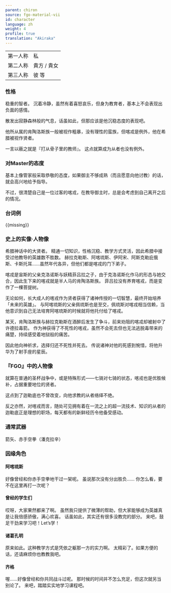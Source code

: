 ```yaml
---
parent: chiron
source: fgo-material-vii
id: character
language: zh
weight: 4
profile: true
translation: "Akiraka"
---
```


<table>
  <tr><td>第一人称</td><td>私</td></tr>
  <tr><td>第二人称</td><td>貴方 / 貴女</td></tr>
  <tr><td>第三人称</td><td>彼 等</td></tr>
</table>

### 性格

稳重的智者。
沉着冷静，虽然有着喜怒哀乐，但身为教育者，基本上不会表现出负面的感情。

散发出寂静森林般的气息，话虽如此，但那应该是他沉稳态度的表现吧。

他所从属的肯陶洛斯族一般被视作粗暴，没有理性的蛮族，但喀戎是例外，他在希腊被视作贤者。

一言以蔽之就是『打从骨子里的教师』。
这点就算成为从者也没有例外。

### 对Master的态度

基本上像管家般采取恭敬的态度，如果御主不够成熟（而且愿意向他讨教）的话，就会高兴地给予指导。

不过，很清楚自己是一位过客的喀戎，在教导御主时，总是会考虑到自己离开之后的情况。

### 台词例

{{missing}}

### 史上的实像·人物像

希腊神话中的大贤者。
精通一切知识，性格沉稳、教学方式灵活，因此希腊中接受过他教导的英雄数不胜数。
赫拉克勒斯、阿喀琉斯、伊阿宋、阿斯克勒庇俄斯、卡斯托耳……虽然年代各异，但他们都是喀戎的门下弟子。

喀戎是宙斯的父亲克洛诺斯与妖精菲吕拉之子，由于克洛诺斯化作马的形态与她交合，因此生下来的喀戎就是半人马的肯陶洛斯族。
菲吕拉没有养育喀戎，而是变作了一棵菩提树。

无论如何，长大成人的喀戎作为贤者获得了诸神传授的一切智慧，最终开始培养「未来的英雄」。
与阿喀琉斯的父亲佩琉斯也是至交，佩琉斯对喀戎相当信赖，当他意识到自己无法培育阿喀琉斯的时候就将他托付给了喀戎。

某天，肯陶洛斯族与赫拉克勒斯在酒醉后发生了争斗，前来劝阻的喀戎却被射中了许德拉毒箭。
作为神获得了不死性的喀戎，虽然不会死去但也无法逃脱毒带来的痛楚，持续感受着地狱般的痛苦。

因此他向神祈求，选择归还不死性并死去。
传说诸神对他的死感到惋惜，将他升华为了射手座的星辰。

### 『FGO』中的人物像

就算在普通的圣杯战争中，或是特殊形式——七骑对七骑的状态，喀戎也是优胜候补，占据重要地位的贤者。

这点到了迦勒底也不曾改变，向他求教的从者络绎不绝。

反之亦然，对喀戎而言，随处可见拥有着在一流之上的超一流技术、知识的从者的迦勒底正是理想的职场，每天都有的新鲜经历令他备受感动。

### 通常武器

箭矢、赤手空拳（潘克拉辛）

### 因缘角色

#### 阿喀琉斯

好像曾经和你赤手空拳地干过一架呢。
虽说那次没有分出胜负……
你怎么看，要不在这里再打一次呢？

#### 曾经的学生们

哎呀，大家果然都来了啊。
虽然我只提供了微薄的帮助，但大家能够成为英雄真是让我倍感骄傲，满心欢喜。
话虽如此，其实还有很多没教完的部分。
来吧，鼓足干劲来学习吧！Let’s学！

#### 诸葛孔明

原来如此。这种教学方式是凭依之躯那一方的实力啊。
太精彩了。如果方便的话，还请麻烦你也教教我吧。

#### 齐格

喔……好像曾经和你共同战斗过呢。
那时候的时间并不怎么充足，但这次就另当别论了。
来吧，踏踏实实地学习课程吧。
